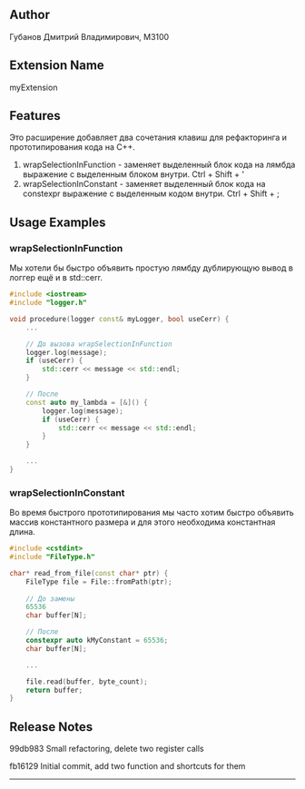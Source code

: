 ## Author

Губанов Дмитрий Владимирович, М3100

## Extension Name

myExtension

## Features

Это расширение добавляет два сочетания клавиш для рефакторинга и прототипирования кода на С++.

1. wrapSelectionInFunction - заменяет выделенный блок кода на лямбда выражение с выделенным блоком внутри. Ctrl + Shift + '
2. wrapSelectionInConstant - заменяет выделенный блок кода на constexpr выражение с выделенным кодом внутри. Ctrl + Shift + ;

## Usage Examples
### wrapSelectionInFunction
Мы хотели бы быстро объявить простую лямбду дублирующую вывод в логгер ещё и в std::cerr. 
```C++
#include <iostream>
#include "logger.h"

void procedure(logger const& myLogger, bool useCerr) {
    ...

    // До вызова wrapSelectionInFunction
    logger.log(message);
    if (useCerr) {
        std::cerr << message << std::endl;
    }

    // После 
    const auto my_lambda = [&]() {
        logger.log(message);
        if (useCerr) {
            std::cerr << message << std::endl;
        }
    }

    ...
}
```
### wrapSelectionInConstant
Во время быстрого прототипирования мы часто хотим быстро объявить массив константного размера и для этого необходима константная длина.
``` C++ 
#include <cstdint>
#include "FileType.h"

char* read_from_file(const char* ptr) {
    FileType file = File::fromPath(ptr);
    
    // До замены
    65536
    char buffer[N];

    // После 
    constexpr auto kMyConstant = 65536;
    char buffer[N];

    ... 

    file.read(buffer, byte_count);
    return buffer;
}

```
## Release Notes

99db983 Small refactoring, delete two register calls

fb16129 Initial commit, add two function and shortcuts for them

---
